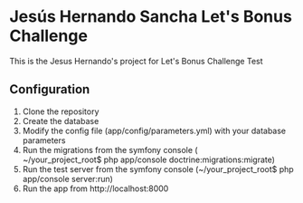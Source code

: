 # Jesús Hernando Sancha Let's Bonus Challenge
This is the Jesus Hernando's project for Let's Bonus Challenge Test


## Configuration

1. Clone the repository
1. Create the database
1. Modify the config file (app/config/parameters.yml) with your database parameters
1. Run the migrations from the symfony console (  
~/your_project_root$ php app/console doctrine:migrations:migrate)
1. Run the test server from the symfony console (~/your_project_root$ php app/console server:run)
1. Run the app from http://localhost:8000

